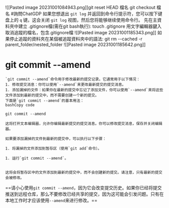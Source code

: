 ![[Pasted image 20231001084943.png]]git reset HEAD 檔名
git checkout 檔名
#詢問ChatGDP
如果您想退出 `git log` 并返回到命令行提示符，您可以按下键盘上的 `q` 键。这会关闭 `git log` 视图，然后您将能够继续使用命令行。
先在主資料夾中建立 .gitignore檔(需在git bash執行): touch .gitignore
用文字編輯器鍵入取消追蹤的檔名，包含.gitignore檔
![[Pasted image 20231001185343.png]]
如果停止追蹤的資料夾在某個被追蹤資料夾中的語法: git rm --cached -r parent_folder/nested_folder
![[Pasted image 20231001185642.png]]
# git commit --amend
	`git commit --amend`命令用于修改最新的提交记录。它通常用于以下情况：
	1. 修改提交消息：你可以使用`--amend`来更改最新提交的提交消息。	    
	1. 添加漏掉的文件：如果你在最新的提交中忘记了添加文件，你可以使用`--amend`来将这些文件添加到最新的提交中，而不需要创建一个新的提交。
	下面是`git commit --amend`的基本用法：
	bashCopy code
`git commit --amend`

	这将打开文本编辑器，允许你编辑最新提交的提交消息。你可以修改提交消息，保存并关闭编辑器。

	如果要添加漏掉的文件到最新的提交中，可以执行以下步骤：

	1. 将漏掉的文件添加到暂存区（使用`git add`命令）。
    
	1. 运行`git commit --amend`。
    

	这将会将暂存区中的文件添加到最新的提交中，而不会创建新的提交。请注意，只有最新的提交会被修改。

==请小心使用`git commit --amend`，因为它会改变提交历史。如果你已经将提交推送到远程仓库，那么不要修改已经共享的提交，因为这可能会引发问题。只有在本地工作时才应该使用`--amend`来进行修改。==